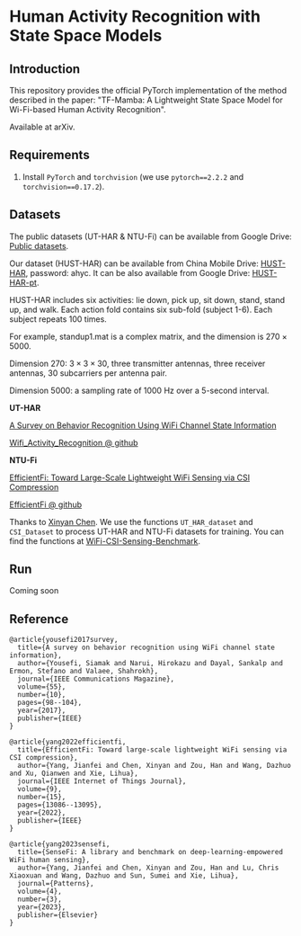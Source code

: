 # Human Activity Recognition with State Space Models

## Introduction
This repository provides the official PyTorch implementation of the method described in the paper: "TF-Mamba: A Lightweight State Space Model for Wi-Fi-based Human Activity Recognition".

Available at arXiv.

## Requirements
1. Install `PyTorch` and `torchvision` (we use `pytorch==2.2.2` and `torchvision==0.17.2`).

## Datasets
The public datasets (UT-HAR & NTU-Fi) can be available from Google Drive: [Public datasets](https://drive.google.com/drive/folders/14XOGHL0kUGrLw7APDR1QOLNS0Merboql?usp=drive_link).

Our dataset (HUST-HAR) can be available from China Mobile Drive: [HUST-HAR](https://caiyun.139.com/m/i?165CkGy8W6n4u), password: ahyc. It can be also available from Google Drive: [HUST-HAR-pt](https://drive.google.com/drive/folders/1zISlWYIZAlm0HuXk60p_KGSOPJiYG0WN?usp=sharing).

HUST-HAR includes six activities: lie down, pick up, sit down, stand, stand up, and walk. Each action fold contains six sub-fold (subject 1-6). Each subject repeats 100 times.

For example, standup1.mat is a complex matrix, and the dimension is $270 \times 5000$.

Dimension 270: $3 \times 3 \times 30$, three transmitter antennas, three receiver antennas, 30 subcarriers per antenna pair.

Dimension 5000: a sampling rate of 1000 Hz over a 5-second interval.

**UT-HAR**

[A Survey on Behavior Recognition Using WiFi Channel State Information](https://ieeexplore.ieee.org/document/8067693)

[Wifi_Activity_Recognition @ github](https://github.com/ermongroup/Wifi_Activity_Recognition)

**NTU-Fi**

[EfficientFi: Toward Large-Scale Lightweight WiFi Sensing via CSI Compression](https://ieeexplore.ieee.org/document/9667414)

[EfficientFi @ github](https://github.com/NTU-AIoT-Lab/EfficientFi)

Thanks to [Xinyan Chen](https://github.com/xyanchen). We use the functions `UT_HAR_dataset` and `CSI_Dataset` to process UT-HAR and NTU-Fi datasets for training. You can find the functions at [WiFi-CSI-Sensing-Benchmark](https://github.com/xyanchen/WiFi-CSI-Sensing-Benchmark).

## Run
Coming soon


## Reference
```
@article{yousefi2017survey,
  title={A survey on behavior recognition using WiFi channel state information},
  author={Yousefi, Siamak and Narui, Hirokazu and Dayal, Sankalp and Ermon, Stefano and Valaee, Shahrokh},
  journal={IEEE Communications Magazine},
  volume={55},
  number={10},
  pages={98--104},
  year={2017},
  publisher={IEEE}
}

@article{yang2022efficientfi,
  title={EfficientFi: Toward large-scale lightweight WiFi sensing via CSI compression},
  author={Yang, Jianfei and Chen, Xinyan and Zou, Han and Wang, Dazhuo and Xu, Qianwen and Xie, Lihua},
  journal={IEEE Internet of Things Journal},
  volume={9},
  number={15},
  pages={13086--13095},
  year={2022},
  publisher={IEEE}
}

@article{yang2023sensefi,
  title={SenseFi: A library and benchmark on deep-learning-empowered WiFi human sensing},
  author={Yang, Jianfei and Chen, Xinyan and Zou, Han and Lu, Chris Xiaoxuan and Wang, Dazhuo and Sun, Sumei and Xie, Lihua},
  journal={Patterns},
  volume={4},
  number={3},
  year={2023},
  publisher={Elsevier}
}
```
